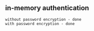 in-memory authentication
-------------------------
	without password encryption - done
	with password encryption - done

